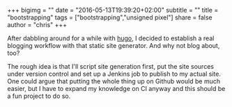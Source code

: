 +++
bigimg = ""
date = "2016-05-13T19:39:20+02:00"
subtitle = ""
title = "bootstrapping"
tags = ["bootstrapping","unsigned pixel"]
share = false
author = "chris"
+++

After dabbling around for a while with [hugo](http://gohugo.io), I decided to establish a real blogging workflow with that static site generator. And why not blog about, too?
 <!--more-->
The rough idea is that I'll script site generation first, put the site sources under version control and set up a Jenkins job to publish to my actual site.
One could argue that putting the whole thing up on Github would be much easier, but I have to expand my knowledge on CI anyway and this should be a fun project to do so.

